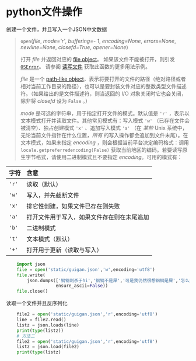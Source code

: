 # python文件操作

创建一个文件，并且写入一个JSON中文数据

> `open`(*file*, *mode='r'*, *buffering=- 1*, *encoding=None*, *errors=None*, *newline=None*, *closefd=True*, *opener=None*)
>
> 打开 *file* 并返回对应的 [file object](https://docs.python.org/zh-cn/3/glossary.html#term-file-object)。 如果该文件不能被打开，则引发 [`OSError`](https://docs.python.org/zh-cn/3/library/exceptions.html#OSError)。 请参阅 [读写文件](https://docs.python.org/zh-cn/3/tutorial/inputoutput.html#tut-files) 获取此函数的更多用法示例。
>
> *file* 是一个 [path-like object](https://docs.python.org/zh-cn/3/glossary.html#term-path-like-object)，表示将要打开的文件的路径（绝对路径或者相对当前工作目录的路径），也可以是要封装文件对应的整数类型文件描述符。（如果给出的是文件描述符，则当返回的 I/O 对象关闭时它也会关闭，除非将 *closefd* 设为 `False` 。）
>
> *mode* 是可选的字符串，用于指定打开文件的模式。默认值是 `'r'` ，表示以文本模式打开并读取文件。其他常见模式有：写入模式 `'w'` （已存在文件会被清空）、独占创建模式 `'x'` 、追加写入模式 `'a'` （在 *某些* Unix 系统中，无论当前文件指针在什么位置，*所有* 的写入操作都会追加到文件末尾）。在文本模式，如果未指定 *encoding* ，则会根据当前平台决定编码格式：调用 `locale.getpreferredencoding(False)` 获取当前地区的编码。若要读写原生字节格式，请使用二进制模式且不要指定 *encoding*。可用的模式有：

| 字符  | 含意                                       |
| :---- | :----------------------------------------- |
| `'r'` | 读取（默认）                               |
| `'w'` | 写入，并先截断文件                         |
| `'x'` | 排它性创建，如果文件已存在则失败           |
| `'a'` | 打开文件用于写入，如果文件存在则在末尾追加 |
| `'b'` | 二进制模式                                 |
| `'t'` | 文本模式（默认）                           |
| `'+'` | 打开用于更新（读取与写入）                 |

~~~python
    import json
    file = open('static/guigan.json','w',encoding='utf8')
    file.write(
        json.dumps(['钢钢刺杀于hi','钢钢不是屎','可是我仍然很想钢钢是屎','怎么办','在线等'],
                   ensure_ascii=False))
    file.close()
~~~

读取一个文件并且反序列化

~~~python
    file2 = open('static/guigan.json','r',encoding='utf8')
    line = file2.read()
    listz = json.loads(line)
    print(type(listz))
    # 方法二
	file2 = open('static/guigan.json','r',encoding='utf8')
    listz = json.load(file2)
    print(type(listz)
~~~

